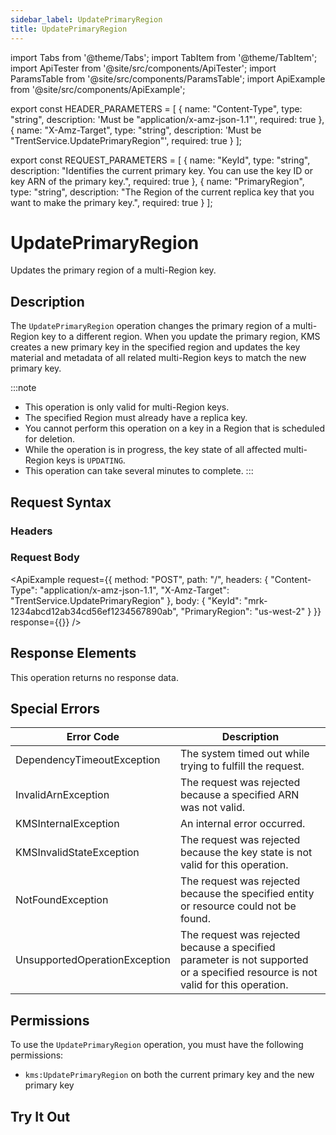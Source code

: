 ```yaml
---
sidebar_label: UpdatePrimaryRegion
title: UpdatePrimaryRegion
---
```


import Tabs from '@theme/Tabs';
import TabItem from '@theme/TabItem';
import ApiTester from '@site/src/components/ApiTester';
import ParamsTable from '@site/src/components/ParamsTable';
import ApiExample from '@site/src/components/ApiExample';

export const HEADER_PARAMETERS = [
  {
    name: "Content-Type",
    type: "string",
    description: 'Must be "application/x-amz-json-1.1"',
    required: true
  },
  {
    name: "X-Amz-Target",
    type: "string",
    description: 'Must be "TrentService.UpdatePrimaryRegion"',
    required: true
  }
];

export const REQUEST_PARAMETERS = [
  {
    name: "KeyId",
    type: "string",
    description: "Identifies the current primary key. You can use the key ID or key ARN of the primary key.",
    required: true
  },
  {
    name: "PrimaryRegion",
    type: "string",
    description: "The Region of the current replica key that you want to make the primary key.",
    required: true
  }
];

# UpdatePrimaryRegion

Updates the primary region of a multi-Region key.

## Description

The `UpdatePrimaryRegion` operation changes the primary region of a multi-Region key to a different region. When you update the primary region, KMS creates a new primary key in the specified region and updates the key material and metadata of all related multi-Region keys to match the new primary key.

:::note
- This operation is only valid for multi-Region keys.
- The specified Region must already have a replica key.
- You cannot perform this operation on a key in a Region that is scheduled for deletion.
- While the operation is in progress, the key state of all affected multi-Region keys is `UPDATING`.
- This operation can take several minutes to complete.
:::

## Request Syntax

### Headers

<ParamsTable parameters={HEADER_PARAMETERS} />

### Request Body

<ParamsTable parameters={REQUEST_PARAMETERS} />

<ApiExample
  request={{
    method: "POST",
    path: "/",
    headers: {
      "Content-Type": "application/x-amz-json-1.1",
      "X-Amz-Target": "TrentService.UpdatePrimaryRegion"
    },
    body: {
      "KeyId": "mrk-1234abcd12ab34cd56ef1234567890ab",
      "PrimaryRegion": "us-west-2"
    }
  }}
  response={{}}
/>

## Response Elements

This operation returns no response data.

## Special Errors

| Error Code | Description |
|------------|-------------|
| DependencyTimeoutException | The system timed out while trying to fulfill the request. |
| InvalidArnException | The request was rejected because a specified ARN was not valid. |
| KMSInternalException | An internal error occurred. |
| KMSInvalidStateException | The request was rejected because the key state is not valid for this operation. |
| NotFoundException | The request was rejected because the specified entity or resource could not be found. |
| UnsupportedOperationException | The request was rejected because a specified parameter is not supported or a specified resource is not valid for this operation. |

## Permissions

To use the `UpdatePrimaryRegion` operation, you must have the following permissions:
- `kms:UpdatePrimaryRegion` on both the current primary key and the new primary key

## Try It Out

<ApiTester
  operation="UpdatePrimaryRegion"
  description="Update the primary region of a multi-Region key."
  parameters={REQUEST_PARAMETERS}
  exampleResponse={{}}
/> 